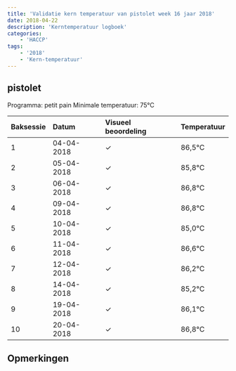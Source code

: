 ```yaml
---
title: 'Validatie kern temperatuur van pistolet week 16 jaar 2018'
date: 2018-04-22
description: 'Kerntemperatuur logboek'
categories:
    - 'HACCP'
tags:
    - '2018'
    - 'Kern-temperatuur'
---
```


## pistolet

Programma: petit pain
Minimale temperatuur: 75°C

| Baksessie | Datum | Visueel beoordeling | Temperatuur |
|:---|:---|:---|:---|
| 1 | 04-04-2018 | &check; | 86,5°C |
| 2 | 05-04-2018 | &check; | 85,8°C |
| 3 | 06-04-2018 | &check; | 86,8°C |
| 4 | 09-04-2018 | &check; | 86,8°C |
| 5 | 10-04-2018 | &check; | 85,0°C |
| 6 | 11-04-2018 | &check; | 86,6°C |
| 7 | 12-04-2018 | &check; | 86,2°C |
| 8 | 14-04-2018 | &check; | 85,2°C |
| 9 | 19-04-2018 | &check; | 86,1°C |
| 10 | 20-04-2018 | &check; | 86,8°C |

## Opmerkingen


